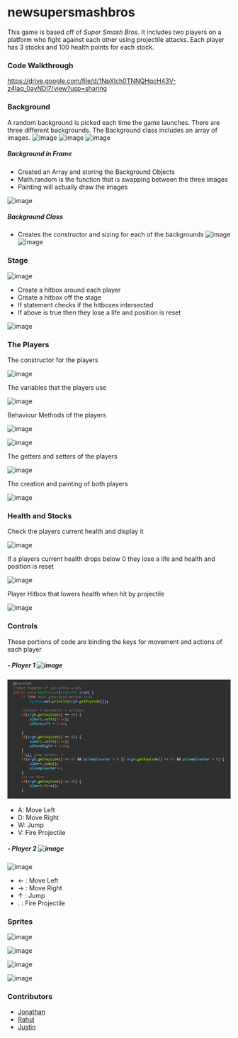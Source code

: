 # newsupersmashbros

This game is based off of *Super Smash Bros*. It includes two players on a platform who fight against each other using projectile attacks. Each player has 3 stocks and 100 health points for each stock.  

### Code Walkthrough
https://drive.google.com/file/d/1NpXlch0TNNQHqcH43V-z4Iaq_0ayNDl7/view?usp=sharing

### **Background**
A random background is picked each time the game launches. There are three different backgrounds. 
The Background class includes an array of images. 
![image](https://user-images.githubusercontent.com/54755468/148613525-e7bd8a6d-e3ba-47fc-a8b9-bc51162067e4.png)
![image](https://user-images.githubusercontent.com/54755468/148613556-4c737d7c-fe67-476c-9caf-443844c8d1b9.png)
![image](https://user-images.githubusercontent.com/54755468/148613590-0df7ac2b-0f27-48e2-ad72-918596d3e141.png)


##### Background in Frame

- Created an Array and storing the Background Objects
- Math.random is the function that is swapping between the three images
- Painting will actually draw the images 

![image](https://user-images.githubusercontent.com/85975474/148612624-79134b8d-edb0-44ec-bf9a-cec5aac00976.png)

##### Background Class 

- Creates the constructor and sizing for each of the backgrounds
![image](https://user-images.githubusercontent.com/85975474/148612643-81e1418a-7984-4fe4-86ec-a47bcd3c6c60.png)
![image](https://user-images.githubusercontent.com/85975474/148612656-f6b8afd0-b3df-40d0-8022-42cc380bf301.png)


### **Stage**
![image](https://user-images.githubusercontent.com/85975474/148461684-08df4dab-774b-4cc5-8cfa-67ec936d82bd.png)

- Create a hitbox around each player
- Create a hitbox off the stage
- If statement checks if the hitboxes intersected
- If above is true then they lose a life and position is reset

![image](https://user-images.githubusercontent.com/85975474/148617804-d70f5a4b-73f8-4c73-a1c4-1a7d1289bb3b.png)


### **The Players**
The constructor for the players

![image](https://user-images.githubusercontent.com/85975474/148614340-5b9bdbf9-6c2b-445f-9ff3-1df2f6655c1a.png)

The variables that the players use

![image](https://user-images.githubusercontent.com/85975474/148614305-8e5706bd-c7a3-47f4-ba51-70cb69a08ff2.png)

Behaviour Methods of the players

![image](https://user-images.githubusercontent.com/85975474/148614727-94de5124-4db5-4b98-9f27-ee992a0bc4ab.png)

![image](https://user-images.githubusercontent.com/85975474/148614746-fe5c217a-a652-4269-b9b0-59ef1850ffc0.png)


The getters and setters of the players

![image](https://user-images.githubusercontent.com/85975474/148614766-e11c76f6-c402-4a8c-9583-e32724ae6b7e.png)


The creation and painting of both players

![image](https://user-images.githubusercontent.com/85975474/148614220-4f91b03b-6f59-40f2-815b-563cc0f2220b.png)


### **Health and Stocks**

Check the players current health and display it

![image](https://user-images.githubusercontent.com/85975474/148616017-2e264a06-b0fe-40bb-9a7d-81f7a821669a.png)

If a players current health drops below 0 they lose a life and health and position is reset

![image](https://user-images.githubusercontent.com/85975474/148617838-9ef9b54b-3938-4527-88ff-984f940696ca.png)

Player Hitbox that lowers health when hit by projectile

![image](https://user-images.githubusercontent.com/85975474/148617876-fa9d803c-13a0-42a0-90d6-30082c85a075.png)


### **Controls**
These portions of code are binding the keys for movement and actions of each player

##### - Player 1 ![image](https://user-images.githubusercontent.com/85975474/148459949-a0063a84-eed5-437b-86e5-0a0a43202115.png)

![image](https://github.com/nwhee/newsupersmashbros/blob/master/assets/Player%201%20Movement%20+%20Actions.PNG?raw=true)
- A: Move Left
- D: Move Right
- W: Jump
- V: Fire Projectile

##### - Player 2 ![image](https://user-images.githubusercontent.com/85975474/148460116-b2883ec6-8fd8-4373-9dfc-7435610775f1.png)

![image](https://user-images.githubusercontent.com/85975474/148611557-01e1a0ad-09fc-4236-9622-cf3ffaf5a2eb.png)
- ← : Move Left
- → : Move Right
- ↑ : Jump
- . : Fire Projectile



### Sprites

![image](https://user-images.githubusercontent.com/85975474/148461032-28b7b3d9-8d61-4f23-b660-5ea8c29606f2.png)

![image](https://user-images.githubusercontent.com/85975474/148461270-f5cb2b5b-9b21-48dd-a2fa-4db5a1f08e3f.png)

![image](https://user-images.githubusercontent.com/85975474/148461396-1e6e29fe-0e39-42a8-994b-c4f1cec50bb1.png)

![image](https://user-images.githubusercontent.com/85975474/148461423-788bf628-dd4e-45e4-9244-4f52b16a80c1.png)

### 


### Contributors
- [Jonathan](https://github.com/nwhee)
- [Rahul](https://github.com/RJ-06)
- [Justin](https://github.com/JustinVFong)
